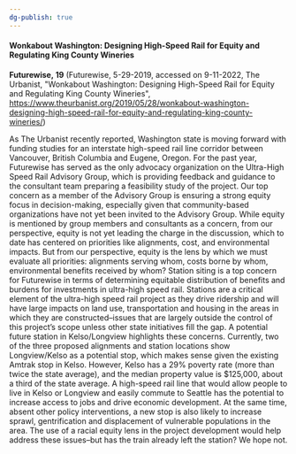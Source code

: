```yaml
---
dg-publish: true
---
```

#### Wonkabout Washington: Designing High-Speed Rail for Equity and Regulating King County Wineries

**Futurewise, 19** (Futurewise, 5-29-2019, accessed on 9-11-2022, The Urbanist, "Wonkabout Washington: Designing High-Speed Rail for Equity and Regulating King County Wineries", https://www.theurbanist.org/2019/05/28/wonkabout-washington-designing-high-speed-rail-for-equity-and-regulating-king-county-wineries/)

As The Urbanist recently reported, Washington state is moving forward with funding studies for an interstate high-speed rail line corridor between Vancouver, British Columbia and Eugene, Oregon. For the past year, Futurewise has served as the only advocacy organization on the Ultra-High Speed Rail Advisory Group, which is providing feedback and guidance to the consultant team preparing a feasibility study of the project. Our top concern as a member of the Advisory Group is ensuring a strong equity focus in decision-making, especially given that community-based organizations have not yet been invited to the Advisory Group. While equity is mentioned by group members and consultants as a concern, from our perspective, equity is not yet leading the charge in the discussion, which to date has centered on priorities like alignments, cost, and environmental impacts. But from our perspective, equity is the lens by which we must evaluate all priorities: alignments serving whom, costs borne by whom, environmental benefits received by whom? Station siting is a top concern for Futurewise in terms of determining equitable distribution of benefits and burdens for investments in ultra-high speed rail. Stations are a critical element of the ultra-high speed rail project as they drive ridership and will have large impacts on land use, transportation and housing in the areas in which they are constructed–issues that are largely outside the control of this project’s scope unless other state initiatives fill the gap. A potential future station in Kelso/Longview highlights these concerns. Currently, two of the three proposed alignments and station locations show Longview/Kelso as a potential stop, which makes sense given the existing Amtrak stop in Kelso. However, Kelso has a 29% poverty rate (more than twice the state average), and the median property value is $125,000, about a third of the state average. A high-speed rail line that would allow people to live in Kelso or Longview and easily commute to Seattle has the potential to increase access to jobs and drive economic development. At the same time, absent other policy interventions, a new stop is also likely to increase sprawl, gentrification and displacement of vulnerable populations in the area. The use of a racial equity lens in the project development would help address these issues–but has the train already left the station? We hope not.